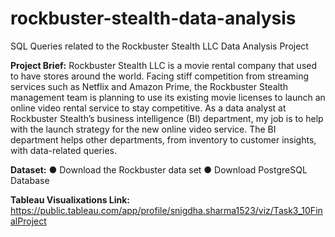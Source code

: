 # rockbuster-stealth-data-analysis
SQL Queries related to the Rockbuster Stealth LLC Data Analysis Project


**Project Brief:**
Rockbuster Stealth LLC is a movie rental company that used to have stores around the world. Facing stiff competition from streaming services such as Netflix and Amazon Prime, the Rockbuster Stealth management team is planning to use its existing movie licenses to launch an online video rental service to stay competitive.
As a data analyst at Rockbuster Stealth’s business intelligence (BI) department, my job is to help with the launch strategy for the new online video service. The BI department helps other departments, from inventory to customer insights, with data-related queries. 


**Dataset:**
● Download the Rockbuster data set
● Download PostgreSQL Database


**Tableau Visualixations Link:**
https://public.tableau.com/app/profile/snigdha.sharma1523/viz/Task3_10FinalProject
